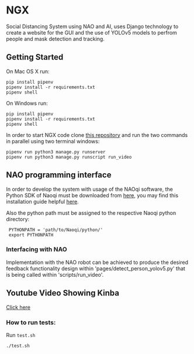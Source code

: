 # NGX
Social Distancing System using NAO and AI, uses Django technology to create a website for the GUI and the use of YOLOv5 models to perfrom people and mask detection and tracking.

## Getting Started
On Mac OS X run:
```
pip install pipenv
pipenv install -r requirements.txt
pipenv shell
```


On Windows run:
```
pip install pipenv
pipenv install -r requirements.txt
pipenv shell
```

In order to start NGX code clone [this repository](https://github.com/moj124/NGX) and run the two commands in parallel using two terminal windows: 
```
pipenv run python3 manage.py runserver
pipenv run python3 manage.py runscript run_video
```

## NAO programming interface
In order to develop the system with usage of the NAOqi software, the Python SDK of Naoqi must be downloaded from [here](https://www.softbankrobotics.com/emea/en/support/nao-6/downloads-softwares), you may find this installation guide helpful [here](https://developer.softbankrobotics.com/nao6/naoqi-developer-guide/sdks/python-sdk/python-sdk-installation-guide#python-install-guide).

Also the python path must be assigned to the respective Naoqi python directory:
```
 PYTHONPATH = 'path/to/Naoqi/python/'
 export PYTHONPATH
```

### Interfacing with NAO
Implementation with the NAO robot can be achieved to produce the desired feedback functionality design within 'pages/detect_person_yolov5.py' that is being called within 'scripts/run_video'.



## Youtube Video Showing Kinba

[Click here](https://www.youtube.com/watch?v=FGXuvlBr0H0)


### How to run tests:

 Run `test.sh`
 ```bash
 ./test.sh
 ```
